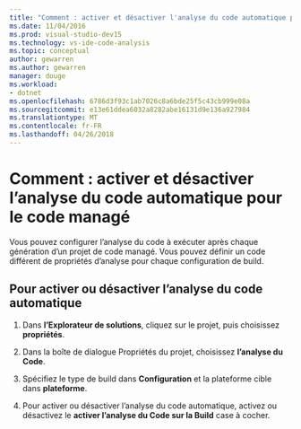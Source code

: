 ```yaml
---
title: "Comment : activer et désactiver l'analyse du code automatique pour le code managé"
ms.date: 11/04/2016
ms.prod: visual-studio-dev15
ms.technology: vs-ide-code-analysis
ms.topic: conceptual
author: gewarren
ms.author: gewarren
manager: douge
ms.workload:
- dotnet
ms.openlocfilehash: 6786d3f93c1ab7026c8a6bde25f5c43cb999e08a
ms.sourcegitcommit: e13e61ddea6032a8282abe16131d9e136a927984
ms.translationtype: MT
ms.contentlocale: fr-FR
ms.lasthandoff: 04/26/2018
---
```

# <a name="how-to-enable-and-disable-automatic-code-analysis-for-managed-code"></a>Comment : activer et désactiver l’analyse du code automatique pour le code managé

Vous pouvez configurer l’analyse du code à exécuter après chaque génération d’un projet de code managé. Vous pouvez définir un code différent de propriétés d’analyse pour chaque configuration de build.

## <a name="to-enable-or-disable-automatic-code-analysis"></a>Pour activer ou désactiver l’analyse du code automatique

1. Dans **l’Explorateur de solutions**, cliquez sur le projet, puis choisissez **propriétés**.

1. Dans la boîte de dialogue Propriétés du projet, choisissez **l’analyse du Code**.

1. Spécifiez le type de build dans **Configuration** et la plateforme cible dans **plateforme**.

1. Pour activer ou désactiver l’analyse du code automatique, activez ou désactivez le **activer l’analyse du Code sur la Build** case à cocher.
